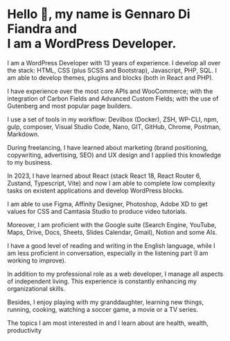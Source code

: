 # Hello 👋, my name is Gennaro Di Fiandra and <br>I am a WordPress Developer.

I am a WordPress Developer with 13 years of experience. I develop all over the stack: HTML, CSS (plus SCSS and Bootstrap), Javascript, PHP, SQL. I am able to develop themes, plugins and blocks (both in React and PHP).

I have experience over the most core APIs and WooCommerce; with the integration of Carbon Fields and Advanced Custom Fields; with the use of Gutenberg and most popular page builders.

I use a set of tools in my workflow: Devilbox (Docker), ZSH, WP-CLI, npm, gulp, composer, Visual Studio Code, Nano, GIT, GitHub, Chrome, Postman, Markdown.

During freelancing, I have learned about marketing (brand positioning, copywriting, advertising, SEO) and UX design and I applied this knowledge to my business.

In 2023, I have learned about React (stack React 18, React Router 6, Zustand, Typescript, Vite) and now I am able to complete low complexity tasks on existent applications and develop WordPress blocks.

I am able to use Figma, Affinity Designer, Photoshop, Adobe XD to get values for CSS and Camtasia Studio to produce video tutorials.

Moreover, I am proficient with the Google suite (Search Engine, YouTube, Maps, Drive, Docs, Sheets, Slides Calendar, Gmail), Notion and some AIs.

I have a good level of reading and writing in the English language, while I am less proficient in conversation, especially in the listening part (I am working to improve).

In addition to my professional role as a web developer, I manage all aspects of independent living. This experience is constantly enhancing my organizational skills.

Besides, I enjoy playing with my granddaughter, learning new things, running, cooking, watching a soccer game, a movie or a TV series.

The topics I am most interested in and I learn about are health, wealth, productivity
